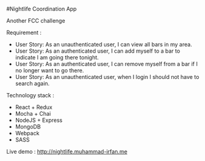 #Nightlife Coordination App

Another FCC challenge

Requirement : 
- User Story: As an unauthenticated user, I can view all bars in my area.
- User Story: As an authenticated user, I can add myself to a bar to indicate I am going there tonight.
- User Story: As an authenticated user, I can remove myself from a bar if I no longer want to go there.
- User Story: As an unauthenticated user, when I login I should not have to search again.

Technology stack : 
- React + Redux
- Mocha + Chai
- NodeJS + Express
- MongoDB
- Webpack
- SASS

Live demo : http://nightlife.muhammad-irfan.me